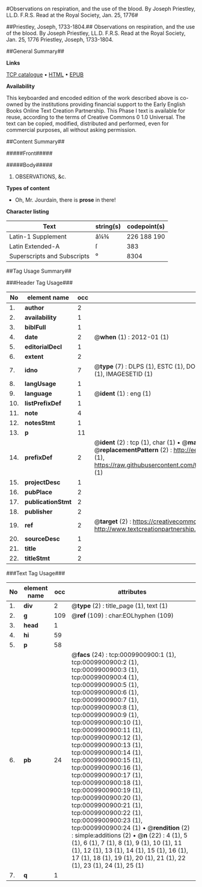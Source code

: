 #Observations on respiration, and the use of the blood. By Joseph Priestley, LL.D. F.R.S. Read at the Royal Society, Jan. 25, 1776#

##Priestley, Joseph, 1733-1804.##
Observations on respiration, and the use of the blood. By Joseph Priestley, LL.D. F.R.S. Read at the Royal Society, Jan. 25, 1776
Priestley, Joseph, 1733-1804.

##General Summary##

**Links**

[TCP catalogue](http://www.ota.ox.ac.uk/tcp/)  • 
[HTML](http://tei.it.ox.ac.uk/tcp/Texts-HTML/free/004/004807444.html)  • 
[EPUB](http://tei.it.ox.ac.uk/tcp/Texts-EPUB/free/004/004807444.epub)

**Availability**

This keyboarded and encoded edition of the
	       work described above is co-owned by the institutions
	       providing financial support to the Early English Books
	       Online Text Creation Partnership. This Phase I text is
	       available for reuse, according to the terms of Creative
	       Commons 0 1.0 Universal. The text can be copied,
	       modified, distributed and performed, even for
	       commercial purposes, all without asking permission.


##Content Summary##

#####Front#####

#####Body#####

1. OBSERVATIONS, &c.

**Types of content**

  * Oh, Mr. Jourdain, there is **prose** in there!

**Character listing**


|Text|string(s)|codepoint(s)|
|---|---|---|
|Latin-1 Supplement|â¼¾|226 188 190|
|Latin Extended-A|ſ|383|
|Superscripts             and Subscripts|⁰|8304|

##Tag Usage Summary##

###Header Tag Usage###

|No|element name|occ|attributes|
|---|---|---|---|
|1.|__author__|2||
|2.|__availability__|1||
|3.|__biblFull__|1||
|4.|__date__|2| @__when__ (1) : 2012-01 (1)|
|5.|__editorialDecl__|1||
|6.|__extent__|2||
|7.|__idno__|7| @__type__ (7) : DLPS (1), ESTC (1), DOCNO (1), TCP (1), GALEDOCNO (1), CONTENTSET (1), IMAGESETID (1)|
|8.|__langUsage__|1||
|9.|__language__|1| @__ident__ (1) : eng (1)|
|10.|__listPrefixDef__|1||
|11.|__note__|4||
|12.|__notesStmt__|1||
|13.|__p__|11||
|14.|__prefixDef__|2| @__ident__ (2) : tcp (1), char (1)  •  @__matchPattern__ (2) : ([0-9\-]+):([0-9IVX]+) (1), (.+) (1)  •  @__replacementPattern__ (2) : http://eebo.chadwyck.com/downloadtiff?vid=$1&page=$2 (1), https://raw.githubusercontent.com/textcreationpartnership/Texts/master/tcpchars.xml#$1 (1)|
|15.|__projectDesc__|1||
|16.|__pubPlace__|2||
|17.|__publicationStmt__|2||
|18.|__publisher__|2||
|19.|__ref__|2| @__target__ (2) : https://creativecommons.org/publicdomain/zero/1.0/ (1), http://www.textcreationpartnership.org/docs/. (1)|
|20.|__sourceDesc__|1||
|21.|__title__|2||
|22.|__titleStmt__|2||


###Text Tag Usage###

|No|element name|occ|attributes|
|---|---|---|---|
|1.|__div__|2| @__type__ (2) : title_page (1), text (1)|
|2.|__g__|109| @__ref__ (109) : char:EOLhyphen (109)|
|3.|__head__|1||
|4.|__hi__|59||
|5.|__p__|58||
|6.|__pb__|24| @__facs__ (24) : tcp:0009900900:1 (1), tcp:0009900900:2 (1), tcp:0009900900:3 (1), tcp:0009900900:4 (1), tcp:0009900900:5 (1), tcp:0009900900:6 (1), tcp:0009900900:7 (1), tcp:0009900900:8 (1), tcp:0009900900:9 (1), tcp:0009900900:10 (1), tcp:0009900900:11 (1), tcp:0009900900:12 (1), tcp:0009900900:13 (1), tcp:0009900900:14 (1), tcp:0009900900:15 (1), tcp:0009900900:16 (1), tcp:0009900900:17 (1), tcp:0009900900:18 (1), tcp:0009900900:19 (1), tcp:0009900900:20 (1), tcp:0009900900:21 (1), tcp:0009900900:22 (1), tcp:0009900900:23 (1), tcp:0009900900:24 (1)  •  @__rendition__ (2) : simple:additions (2)  •  @__n__ (22) : 4 (1), 5 (1), 6 (1), 7 (1), 8 (1), 9 (1), 10 (1), 11 (1), 12 (1), 13 (1), 14 (1), 15 (1), 16 (1), 17 (1), 18 (1), 19 (1), 20 (1), 21 (1), 22 (1), 23 (1), 24 (1), 25 (1)|
|7.|__q__|1||

